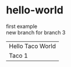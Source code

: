 # hello-world
first example <br>
new branch for branch 3 
<table>
  <tr>
    <td>Hello Taco World</td>
  </tr>
  <tr>
    <td>Taco 1</td>
  </tr>
</table>
